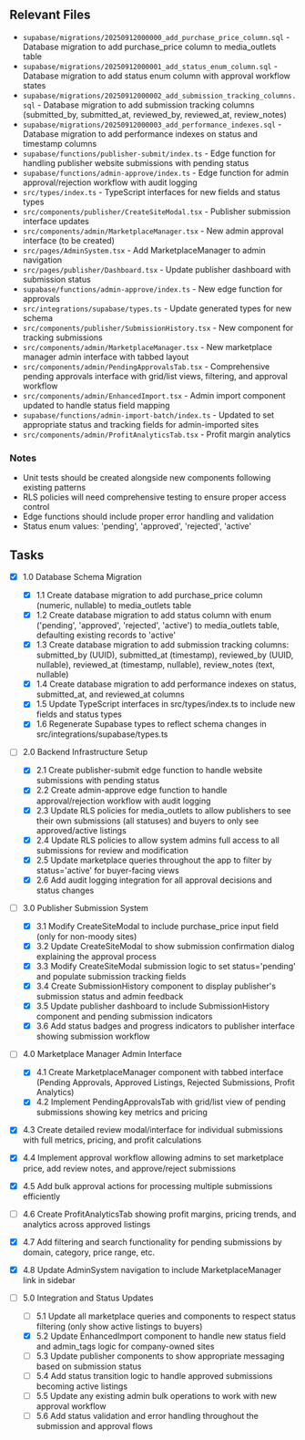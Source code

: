 
## Relevant Files

- `supabase/migrations/20250912000000_add_purchase_price_column.sql` - Database migration to add purchase_price column to media_outlets table
- `supabase/migrations/20250912000001_add_status_enum_column.sql` - Database migration to add status enum column with approval workflow states
- `supabase/migrations/20250912000002_add_submission_tracking_columns.sql` - Database migration to add submission tracking columns (submitted_by, submitted_at, reviewed_by, reviewed_at, review_notes)
- `supabase/migrations/20250912000003_add_performance_indexes.sql` - Database migration to add performance indexes on status and timestamp columns
- `supabase/functions/publisher-submit/index.ts` - Edge function for handling publisher website submissions with pending status
- `supabase/functions/admin-approve/index.ts` - Edge function for admin approval/rejection workflow with audit logging
- `src/types/index.ts` - TypeScript interfaces for new fields and status types
- `src/components/publisher/CreateSiteModal.tsx` - Publisher submission interface updates
- `src/components/admin/MarketplaceManager.tsx` - New admin approval interface (to be created)
- `src/pages/AdminSystem.tsx` - Add MarketplaceManager to admin navigation
- `src/pages/publisher/Dashboard.tsx` - Update publisher dashboard with submission status
- `supabase/functions/admin-approve/index.ts` - New edge function for approvals
- `src/integrations/supabase/types.ts` - Update generated types for new schema
- `src/components/publisher/SubmissionHistory.tsx` - New component for tracking submissions
- `src/components/admin/MarketplaceManager.tsx` - New marketplace manager admin interface with tabbed layout
- `src/components/admin/PendingApprovalsTab.tsx` - Comprehensive pending approvals interface with grid/list views, filtering, and approval workflow
- `src/components/admin/EnhancedImport.tsx` - Admin import component updated to handle status field mapping
- `supabase/functions/admin-import-batch/index.ts` - Updated to set appropriate status and tracking fields for admin-imported sites
- `src/components/admin/ProfitAnalyticsTab.tsx` - Profit margin analytics

### Notes

- Unit tests should be created alongside new components following existing patterns
- RLS policies will need comprehensive testing to ensure proper access control
- Edge functions should include proper error handling and validation
- Status enum values: 'pending', 'approved', 'rejected', 'active'

## Tasks

- [x] 1.0 Database Schema Migration
  - [x] 1.1 Create database migration to add purchase_price column (numeric, nullable) to media_outlets table
  - [x] 1.2 Create database migration to add status column with enum ('pending', 'approved', 'rejected', 'active') to media_outlets table, defaulting existing records to 'active'
  - [x] 1.3 Create database migration to add submission tracking columns: submitted_by (UUID), submitted_at (timestamp), reviewed_by (UUID, nullable), reviewed_at (timestamp, nullable), review_notes (text, nullable)
  - [x] 1.4 Create database migration to add performance indexes on status, submitted_at, and reviewed_at columns
  - [x] 1.5 Update TypeScript interfaces in src/types/index.ts to include new fields and status types
  - [x] 1.6 Regenerate Supabase types to reflect schema changes in src/integrations/supabase/types.ts

- [ ] 2.0 Backend Infrastructure Setup
  - [x] 2.1 Create publisher-submit edge function to handle website submissions with pending status
  - [x] 2.2 Create admin-approve edge function to handle approval/rejection workflow with audit logging
  - [x] 2.3 Update RLS policies for media_outlets to allow publishers to see their own submissions (all statuses) and buyers to only see approved/active listings
  - [x] 2.4 Update RLS policies to allow system admins full access to all submissions for review and modification
  - [x] 2.5 Update marketplace queries throughout the app to filter by status='active' for buyer-facing views
  - [x] 2.6 Add audit logging integration for all approval decisions and status changes

- [ ] 3.0 Publisher Submission System
  - [x] 3.1 Modify CreateSiteModal to include purchase_price input field (only for non-moody sites)
  - [x] 3.2 Update CreateSiteModal to show submission confirmation dialog explaining the approval process
  - [x] 3.3 Modify CreateSiteModal submission logic to set status='pending' and populate submission tracking fields
  - [x] 3.4 Create SubmissionHistory component to display publisher's submission status and admin feedback
  - [x] 3.5 Update publisher dashboard to include SubmissionHistory component and pending submission indicators
  - [x] 3.6 Add status badges and progress indicators to publisher interface showing submission workflow

- [ ] 4.0 Marketplace Manager Admin Interface
  - [x] 4.1 Create MarketplaceManager component with tabbed interface (Pending Approvals, Approved Listings, Rejected Submissions, Profit Analytics)
  - [x] 4.2 Implement PendingApprovalsTab with grid/list view of pending submissions showing key metrics and pricing
- [x] 4.3 Create detailed review modal/interface for individual submissions with full metrics, pricing, and profit calculations
- [x] 4.4 Implement approval workflow allowing admins to set marketplace price, add review notes, and approve/reject submissions
- [x] 4.5 Add bulk approval actions for processing multiple submissions efficiently
- [ ] 4.6 Create ProfitAnalyticsTab showing profit margins, pricing trends, and analytics across approved listings
- [x] 4.7 Add filtering and search functionality for pending submissions by domain, category, price range, etc.
- [x] 4.8 Update AdminSystem navigation to include MarketplaceManager link in sidebar

- [ ] 5.0 Integration and Status Updates
  - [ ] 5.1 Update all marketplace queries and components to respect status filtering (only show active listings to buyers)
  - [x] 5.2 Update EnhancedImport component to handle new status field and admin_tags logic for company-owned sites
  - [ ] 5.3 Update publisher components to show appropriate messaging based on submission status
  - [ ] 5.4 Add status transition logic to handle approved submissions becoming active listings
  - [ ] 5.5 Update any existing admin bulk operations to work with new approval workflow
  - [ ] 5.6 Add status validation and error handling throughout the submission and approval flows
